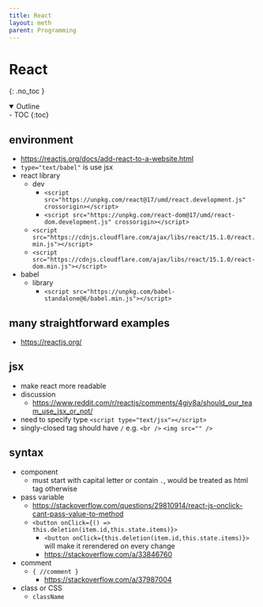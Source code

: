 ```yaml
---
title: React
layout: meth
parent: Programming
---
```

# React
{: .no_toc }

<details open markdown="block">
  <summary>
    Outline
  </summary>
- TOC
{:toc}
</details>

## environment
- https://reactjs.org/docs/add-react-to-a-website.html
- `type="text/babel"` is use jsx
- react library
	- dev
		- `<script src="https://unpkg.com/react@17/umd/react.development.js" crossorigin></script>`
		- `<script src="https://unpkg.com/react-dom@17/umd/react-dom.development.js" crossorigin></script>`
	- `<script src="https://cdnjs.cloudflare.com/ajax/libs/react/15.1.0/react.min.js"></script>`
	- `<script src="https://cdnjs.cloudflare.com/ajax/libs/react/15.1.0/react-dom.min.js"></script>`
- babel
	- library
		- `<script src="https://unpkg.com/babel-standalone@6/babel.min.js"></script>`

## many straightforward examples
- https://reactjs.org/

## jsx
- make react more readable
- discussion
	- https://www.reddit.com/r/reactjs/comments/4giy8a/should_our_team_use_jsx_or_not/
- need to specify type `<script type="text/jsx"></script>`
- singly-closed tag should have  `/` e.g.  `<br />` `<img src="" />`

## syntax
- component
	- must start with capital letter or contain `.`, would be treated as html tag otherwise
- pass variable
	- https://stackoverflow.com/questions/29810914/react-js-onclick-cant-pass-value-to-method
	- `<button onClick={() => this.deletion(item.id,this.state.items)}>`
		- `<button onClick={this.deletion(item.id,this.state.items)}>` will make it rerendered on every change
		- https://stackoverflow.com/a/33846760
- comment
	- `{ //comment }`
		- https://stackoverflow.com/a/37987004
- class or CSS
	- `className`
